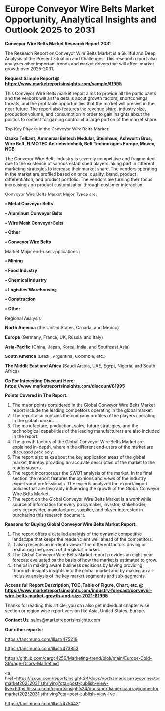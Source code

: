 # Europe Conveyor Wire Belts Market Opportunity, Analytical Insights and Outlook 2025 to 2031

<strong>Conveyor Wire Belts Market Research Report 2031</strong>

The Research Report on Conveyor Wire Belts Market is a Skillful and Deep Analysis of the Present Situation and Challenges. This research report also analyzes other important trends and market drivers that will affect market growth over 2025-2031.

<strong>Request Sample Report @ <a href=https://www.marketreportsinsights.com/sample/61995>https://www.marketreportsinsights.com/sample/61995</a></strong>

This Conveyor Wire Belts market report aims to provide all the participants and the vendors will all the details about growth factors, shortcomings, threats, and the profitable opportunities that the market will present in the near future. The report also features the revenue share, industry size, production volume, and consumption in order to gain insights about the politics to contest for gaining control of a large portion of the market share.

Top Key Players in the Conveyor Wire Belts Market:

<strong>Osaka Telbant, Ammeraal Beltech Modular, Steinhaus, Ashworth Bros, Wire Belt, ELMOTEC Antriebstechnik, Belt Technologies Europe, Movex, NGB</strong>

The Conveyor Wire Belts Industry is severely competitive and fragmented due to the existence of various established players taking part in different marketing strategies to increase their market share. The vendors operating in the market are profiled based on price, quality, brand, product differentiation, and product portfolio. The vendors are turning their focus increasingly on product customization through customer interaction.

Conveyor Wire Belts Market Major Types are:

<strong>• Metal Conveyor Belts

• Aluminum Conveyor Belts

• Wire Mesh Conveyor Belts

• Other

• Conveyor Wire Belts</strong>

Market Major end-user applications :

<strong>• Mining

• Food Industry

• Chemical Industry

• Logistics/Warehousing

• Construction

• Other</strong>

Regional Analysis

</u><strong><b>North America</b></strong> (the United States, Canada, and Mexico)

<strong><b>Europe </b></strong>(Germany, France, UK, Russia, and Italy)

<strong><b>Asia-Pacific</b></strong> (China, Japan, Korea, India, and Southeast Asia)

<strong><b>South America</b></strong> (Brazil, Argentina, Colombia, etc.)

<strong><b>The Middle East and Africa</b></strong> (Saudi Arabia, UAE, Egypt, Nigeria, and South Africa)

<strong>Go For Interesting Discount Here: <a href=https://www.marketreportsinsights.com/discount/61995>https://www.marketreportsinsights.com/discount/61995</a></strong>

<strong>Points Covered in The Report:</strong>
<ol>
  <li>The major points considered in the Global Conveyor Wire Belts Market report include the leading competitors operating in the global market.</li>
  <li>The report also contains the company profiles of the players operating in the global market.</li>
  <li>The manufacture, production, sales, future strategies, and the technological capabilities of the leading manufacturers are also included in the report.</li>
  <li>The growth factors of the Global Conveyor Wire Belts Market are explained in-depth, wherein the different end-users of the market are discussed precisely.</li>
  <li>The report also talks about the key application areas of the global market, thereby providing an accurate description of the market to the readers/users.</li>
  <li>The report incorporates the SWOT analysis of the market. In the final section, the report features the opinions and views of the industry experts and professionals. The experts analyzed the export/import policies that are favorably influencing the growth of the Global Conveyor Wire Belts Market.</li>
  <li>The report on the Global Conveyor Wire Belts Market is a worthwhile source of information for every policymaker, investor, stakeholder, service provider, manufacturer, supplier, and player interested in purchasing this research document.</li>
</ol>
<strong>Reasons for Buying Global Conveyor Wire Belts Market Report:</strong>

<ol>
  <li>The report offers a detailed analysis of the dynamic competitive landscape that keeps the reader/client well ahead of the competitors.</li>
  <li>It also presents an in-depth view of the different factors driving or restraining the growth of the global market.</li>
  <li>The Global Conveyor Wire Belts Market report provides an eight-year forecast evaluated on the basis of how the market is estimated to grow.</li>
  <li>It helps in making aware business decisions by having providing thorough insights insights into the global market and by making an all-inclusive analysis of the key market segments and sub-segments.</li>
</ol>
<strong>Access full Report Description, TOC, Table of Figure, Chart, etc. @ <a href=https://www.marketreportsinsights.com/industry-forecast/conveyor-wire-belts-market-growth-and-size-2021-61995>https://www.marketreportsinsights.com/industry-forecast/conveyor-wire-belts-market-growth-and-size-2021-61995</a></strong>


Thanks for reading this article; you can also get individual chapter wise section or region wise report version like Asia, United States, Europe.

<strong>Contact Us:</strong>
sales@marketreportsinsights.com

<strong>Our other reports:</strong>

<a href=https://tanomuno.com/illust/475218>https://tanomuno.com/illust/475218</a>

<a href=https://tanomuno.com/illust/473853>https://tanomuno.com/illust/473853</a>

<a href=https://github.com/cargo4256/Marketing-trend/blob/main/Europe-Cold-Storage-Doors-Market.md>https://github.com/cargo4256/Marketing-trend/blob/main/Europe-Cold-Storage-Doors-Market.md</a>

<a href=https://issuu.com/reportsinsights24/docs/northamericaarrayconnectormarket20252031isthriving?cta=post-publish-view-live>https://issuu.com/reportsinsights24/docs/northamericaarrayconnectormarket20252031isthriving?cta=post-publish-view-live</a>

<a href=https://tanomuno.com/illust/475443>https://tanomuno.com/illust/475443</a>"
